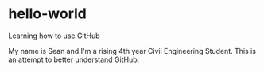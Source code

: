 # hello-world
Learning how to use GitHub

My name is Sean and I'm a rising 4th year Civil Engineering Student.
This is an attempt to better understand GitHub.
